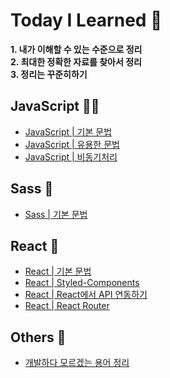 [javascriptlink]: ./JavaScript/javascript.md
[javascriptlinktwo]: ./JavaScript/usefulGrammar.md
[javascriptlinkthree]: ./JavaScript/Asynchronous.md
[Sasslink]: ./Others/Sass.md
[Wordslink]: ./Others/Words.md
[reactlink]: ./React/React.md
[reactlinktwo]: ./React/Styled-Components.md
[reactlinkthree]: ./React/ReactAPI.md
[reactlinkfour]: ./React/ReactRouter.md

# Today I Learned 🤠
<b>1. 내가 이해할 수 있는 수준으로 정리</b> <br>
<b>2. 최대한 정확한 자료를 찾아서 정리</b> <br>
<b>3. 정리는 꾸준히하기</b>

## JavaScript 👨‍💻
- [JavaScript | 기본 문법][javascriptlink]
- [JavaScript | 유용한 문법][javascriptlinktwo]
- [JavaScript | 비동기처리][javascriptlinkthree]

## Sass 🌈
- [Sass | 기본 문법][Sasslink]

## React 🤡
- [React | 기본 문법][reactlink]
- [React | Styled-Components][reactlinktwo]
- [React | React에서 API 연동하기][reactlinkthree]
- [React | React Router][reactlinkfour]

## Others 🎸
- [개발하다 모르겠는 용어 정리][Wordslink]
